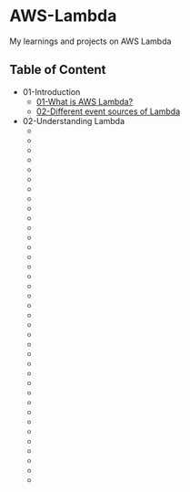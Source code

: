 # AWS-Lambda
My learnings and projects on AWS Lambda

## Table of Content

* 01-Introduction
    * [01-What is AWS Lambda?](https://docs.aws.amazon.com/lambda/latest/dg/welcome.html)
    * [02-Different event sources of Lambda](https://jayendrapatil.com/aws-lambda-event-source/)
* 02-Understanding Lambda
    * []()
    * []()
    * []()
    * []()
    * []()
    * []()
    * []()
    * []()
    * []()
    * []()
    * []()
    * []()
    * []()
    * []()
    * []()
    * []()
    * []()
    * []()
    * []()
    * []()
    * []()
    * []()
    * []()
    * []()
    * []()
    * []()
    * []()
    * []()
    * []()
    * []()
    * []()
    * []()
    * []()
    * []()
    * []()
    * []()
    * []()
    